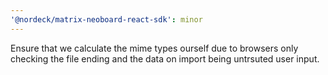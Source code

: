 ```yaml
---
'@nordeck/matrix-neoboard-react-sdk': minor
---
```


Ensure that we calculate the mime types ourself due to browsers only checking the file ending and the data on import being untrsuted user input.
